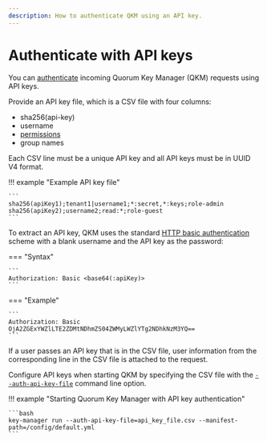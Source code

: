 ```yaml
---
description: How to authenticate QKM using an API key.
---
```


# Authenticate with API keys

You can [authenticate](../../Concepts/Auth.md#authentication) incoming Quorum Key Manager (QKM) requests using API keys.

Provide an API key file, which is a CSV file with four columns:

- sha256(api-key)
- username
- [permissions](../../Reference/RBAC-Permissions.md)
- group names

Each CSV line must be a unique API key and all API keys must be in UUID V4 format.

!!! example "Example API key file"

    ```
    sha256(apiKey1);tenant1|username1;*:secret,*:keys;role-admin
    sha256(apiKey2);username2;read:*;role-guest
    ```

To extract an API key, QKM uses the standard [HTTP basic authentication](https://swagger.io/docs/specification/authentication/basic-authentication/)
scheme with a blank username and the API key as the password:

=== "Syntax"

    ```
    Authorization: Basic <base64(:apiKey)>
    ```

=== "Example"

    ```
    Authorization: Basic OjA2ZGExYWZlLTE2ZDMtNDhmZS04ZWMyLWZlYTg2NDhkNzM3YQ==
    ```

If a user passes an API key that is in the CSV file, user information from the corresponding line in the CSV file is
attached to the request.

Configure API keys when starting QKM by specifying the CSV file with the
[`--auth-api-key-file`](../../Reference/CLI-Syntax.md#auth-api-key-file) command line option.

!!! example "Starting Quorum Key Manager with API key authentication"

    ```bash
    key-manager run --auth-api-key-file=api_key_file.csv --manifest-path=/config/default.yml
    ```
